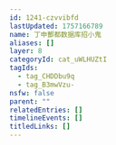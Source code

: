 ```yaml
---
id: 1241-czvvibfd
lastUpdated: 1757166789
name: 丁申酆都数据库招小鬼
aliases: []
layer: 8
categoryId: cat_uWLHUZtI
tagIds:
  - tag_CHDDbu9q
  - tag_B3mwVzu-
nsfw: false
parent: ""
relatedEntries: []
timelineEvents: []
titledLinks: []
---
```


